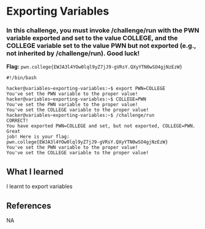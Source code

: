 # Exporting Variables

### In this challenge, you must invoke /challenge/run with the PWN variable exported and set to the value COLLEGE, and the COLLEGE variable set to the value PWN but not exported (e.g., not inherited by /challenge/run). Good luck!

**Flag:** `pwn.college{EWJA3l4YOw0lql9yZ7jJ9-gVRsY.QXyYTN0wSO4gjNzEzW}`

```
#!/bin/bash

hacker@variables~exporting-variables:~$ export PWN=COLLEGE
You've set the PWN variable to the proper value!
hacker@variables~exporting-variables:~$ COLLEGE=PWN
You've set the PWN variable to the proper value!
You've set the COLLEGE variable to the proper value!
hacker@variables~exporting-variables:~$ /challenge/run
CORRECT!
You have exported PWN=COLLEGE and set, but not exported, COLLEGE=PWN. Great
job! Here is your flag:
pwn.college{EWJA3l4YOw0lql9yZ7jJ9-gVRsY.QXyYTN0wSO4gjNzEzW}
You've set the PWN variable to the proper value!
You've set the COLLEGE variable to the proper value!
```

## What I learned

I learnt to export variables

## References

NA
